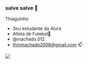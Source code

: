 ### salve salve 🖤
Thiaguinho 

- Sou estudante da Alura
- Atleta de Futebol🥇
- @machado.012
- thmmachado2008@gmail.com 📫

![](https://media.tenor.com/yghRY4E8U48AAAAd/diego-souza-gremio.gif)
